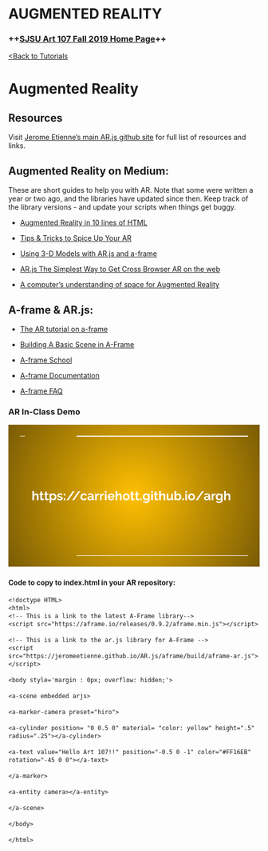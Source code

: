 # **AUGMENTED REALITY**

### **++[SJSU Art 107 Fall 2019 Home Page](https://carriehott.github.io/sjsu-art107/)++**
[<Back to Tutorials](https://carriehott.github.io/sjsu-art107/tutorials)

# Augmented Reality

## Resources
Visit [Jerome Etienne’s main AR.js github site](https://jeromeetienne.github.io/AR.js/) for full list of resources and links.

## Augmented Reality on Medium:
These are short guides to help you with AR. Note that some were written a year or two ago, and the libraries have updated since then. Keep track of the library versions - and update your scripts when things get buggy.  

* [Augmented Reality in 10 lines of HTML](https://medium.com/arjs/augmented-reality-in-10-lines-of-html-4e193ea9fdbf)

* [Tips & Tricks to Spice Up Your AR](https://medium.com/@aschmelyun/tips-tricks-to-spice-up-your-ar-js-projects-fa89bc2ec296)

* [Using 3-D Models with AR.js and a-frame](https://medium.com/@akashkuttappa/using-3d-models-with-ar-js-and-a-frame-84d462efe498)

* [AR.js The Simplest Way to Get Cross Browser AR on the web](https://medium.com/swlh/ar-js-the-simplest-way-to-get-cross-browser-augmented-reality-on-the-web-10cbc721debc)

* [A computer’s understanding of space for Augmented Reality](https://medium.com/hackernoon/a-computers-understanding-of-space-for-augmented-reality-c0fd40a52900)


## A-frame & AR.js:
* [The AR tutorial on a-frame](https://medium.com/swlh/ar-js-the-simplest-way-to-get-cross-browser-augmented-reality-on-the-web-10cbc721debc)

* [Building A Basic Scene in A-Frame](https://aframe.io/docs/0.9.0/guides/building-a-basic-scene.html)

* [A-frame School](https://aframe.io/aframe-school/)

* [A-frame Documentation](https://aframe.io/docs/0.9.0/introduction/)

* [A-frame FAQ](https://aframe.io/docs/0.9.0/introduction/faq.html)

### AR In-Class Demo

[![AR](AR_1.png)](https://docs.google.com/presentation/d/1TuGT5AjpLSi-sgJvrnH_5foEBYE_HG37R9qr2HEbCzI/edit?usp=sharing)

#### **Code to copy to index.html in your AR repository:**

    <!doctype HTML>
    <html>
    <!-- This is a link to the latest A-Frame library-->
    <script src="https://aframe.io/releases/0.9.2/aframe.min.js"></script>

    <!-- This is a link to the ar.js library for A-Frame -->
    <script src="https://jeromeetienne.github.io/AR.js/aframe/build/aframe-ar.js"></script>

    <body style='margin : 0px; overflow: hidden;'>

    <a-scene embedded arjs>

    <a-marker-camera preset="hiro">

    <a-cylinder position= "0 0.5 0" material= "color: yellow" height=".5" radius=".25"></a-cylinder>

    <a-text value="Hello Art 107!!" position="-0.5 0 -1" color="#FF16EB" rotation="-45 0 0"></a-text>

    </a-marker>

    <a-entity camera></a-entity>

    </a-scene>

    </body>

    </html>
